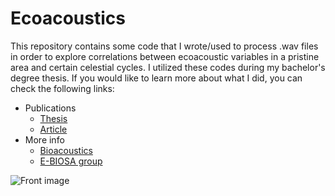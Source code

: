 # Ecoacoustics

This repository contains some code that I wrote/used to process .wav files in order to explore correlations between ecoacoustic variables in a pristine area and certain celestial cycles. I utilized these codes during my bachelor's degree thesis. If you would like to learn more about what I did, you can check the following links:

* Publications
  * [Thesis](https://repository.unilibre.edu.co/handle/10901/19655)
  * [Article](https://repository.unilibre.edu.co/bitstream/handle/10901/19266/Un%20Camino%20a%20la%20Sustentabilidad.pdf?sequence=4#page=151)
* More info
  * [Bioacoustics](https://n9.cl/y6m6f)
  * [E-BIOSA group](https://n9.cl/28yu)
 
![Front image](https://github.com/hol1m4n/Ecoacoustics/blob/main/Images/Raw35.png)

